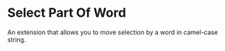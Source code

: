 
# Select Part Of Word

An extension that allows you to move selection by a word in camel-case string.
